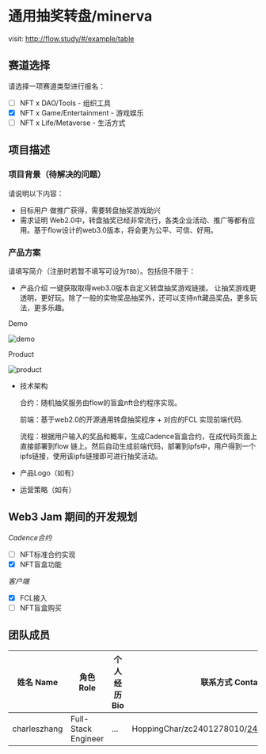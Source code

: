 # 通用抽奖转盘/minerva

visit:
http://flow.study/#/example/table

## 赛道选择

请选择一项赛道类型进行报名：

- [ ] NFT x DAO/Tools - 组织工具
- [x] NFT x Game/Entertainment - 游戏娱乐
- [ ] NFT x Life/Metaverse - 生活方式

## 项目描述

### 项目背景（待解决的问题）

请说明以下内容：

- 目标用户 做推广获得，需要转盘抽奖游戏助兴
- 需求证明 Web2.0中，转盘抽奖已经非常流行，各类企业活动、推广等都有应用。基于flow设计的web3.0版本，将会更为公平、可信、好用。

### 产品方案

请填写简介（注册时若暂不填写可设为`TBD`）。包括但不限于：

- 产品介绍
  一键获取取得web3.0版本自定义转盘抽奖游戏链接。 让抽奖游戏更透明，更好玩。除了一般的实物奖品抽奖外，还可以支持nft藏品奖品，更多玩法，更多乐趣。

Demo

![demo](https://lin-speed-test.oss-us-west-1.aliyuncs.com/nft/fig3.png)


Product

![product](https://lin-speed-test.oss-us-west-1.aliyuncs.com/nft/fig4.png)


- 技术架构

  合约：随机抽奖服务由flow的盲盒nft合约程序实现。

  前端：基于web2.0的开源通用转盘抽奖程序  + 对应的FCL 实现前端代码.

  流程：根据用户输入的奖品和概率，生成Cadence盲盒合约，在成代码页面上直接部署到flow 链上。然后自动生成前端代码，部署到ipfs中，用户得到一个ipfs链接，使用该ipfs链接即可进行抽奖活动。



- 产品Logo（如有）


- 运营策略（如有）

## Web3 Jam 期间的开发规划



*Cadence合约*

- [ ] NFT标准合约实现
- [x] NFT盲盒功能

*客户端*

- [x] FCL接入
- [ ] NFT盲盒购买

## 团队成员

| 姓名 Name | 角色 Role     | 个人经历 Bio | 联系方式 Contact     |
| ---- | ------------------- | --- | ----------------------- |
| charleszhang | Full-Stack Engineer | ... | HoppingChar/zc2401278010/2401278010@qq.com|

